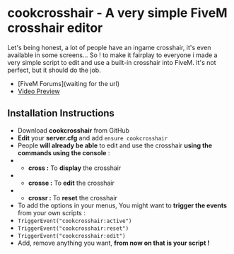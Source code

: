 # cookcrosshair - A very simple FiveM crosshair editor
Let's being honest, a lot of people have an ingame crosshair, it's even available in some screens... 
So ! to make it fairplay to everyone i made a very simple script to edit and use a built-in crosshair into FiveM.
It's not perfect, but it should do the job.

- [FiveM Forums](waiting for the url)
- [Video Preview](https://streamable.com/41qq12)

## Installation Instructions
- Download **cookcrosshair** from GitHub
- **Edit** your **server.cfg** and add ``ensure cookcrosshair``
- People **will already be able** to edit and use the crosshair **using the commands using the console** :
- - **cross :** To **display** the crosshair
- - **crosse :** To **edit** the crosshair
- - **crossr :** To **reset** the crosshair
- To add the options in your menus, You might want to **trigger the events** from your own scripts :
- ``TriggerEvent("cookcrosshair:active")``
- ``TriggerEvent("cookcrosshair:reset")``
- ``TriggerEvent("cookcrosshair:edit")``
- Add, remove anything you want, **from now on that is your script !**

